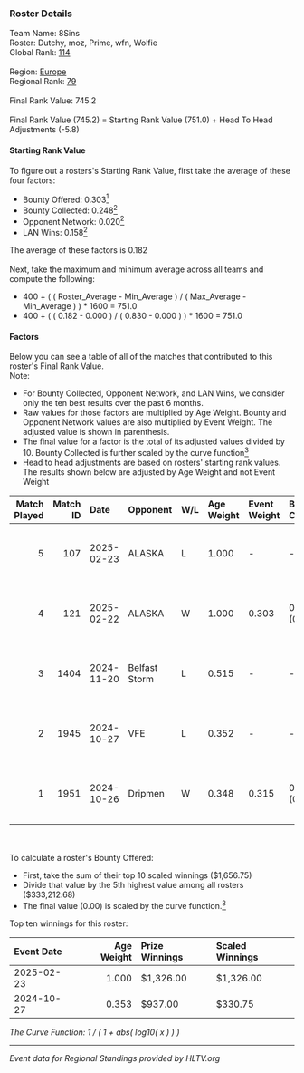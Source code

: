 ### Roster Details<br />
Team Name: 8Sins<br />
Roster: Dutchy, moz, Prime, wfn, Wolfie<br />
Global Rank: [114](../../standings_global_2025_03_03.md)<br />
<br />
Region: [Europe]( ../../standings_europe_2025_03_03.md)<br />
Regional Rank: [79]( ../../standings_europe_2025_03_03.md)<br />
<br />
Final Rank Value:  745.2<br />
<br />
Final Rank Value (745.2) = Starting Rank Value (751.0) + Head To Head Adjustments (-5.8)<br />

#### Starting Rank Value<br />
To figure out a rosters's Starting Rank Value, first take the average of these four factors:<br />
- Bounty Offered: 0.303[<sup>1</sup>](#table2)
- Bounty Collected: 0.248[<sup>2</sup>](#table1)
- Opponent Network: 0.020[<sup>2</sup>](#table1)
- LAN Wins: 0.158[<sup>2</sup>](#table1)

The average of these factors is 0.182<br />
<br />
Next, take the maximum and minimum average across all teams and compute the following:<br />
- 400 + ( ( Roster_Average - Min_Average ) / ( Max_Average - Min_Average ) ) * 1600 = 751.0
- 400 + ( ( 0.182 - 0.000 ) / ( 0.830 - 0.000 ) ) * 1600 = 751.0


#### Factors<br />
Below you can see a table of all of the matches that contributed to this roster's Final Rank Value.<br />
Note:<br />

- For Bounty Collected, Opponent Network, and LAN Wins, we consider only the ten best results over the past 6 months.
- Raw values for those factors are multiplied by Age Weight. Bounty and Opponent Network values are also multiplied by Event Weight. The adjusted value is shown in parenthesis.
- The final value for a factor is the total of its adjusted values divided by 10. Bounty Collected is further scaled by the curve function[<sup>3</sup>](#curveFunction)
- Head to head adjustments are based on rosters' starting rank values. The results shown below are adjusted by Age Weight and not Event Weight
<span id="table1"></span><br />


| Match Played | Match ID | Date       | Opponent      | W/L | Age Weight | Event Weight | Bounty Collected | Opponent Network | LAN Wins  | H2H Adj. | Roster                           |
| -: | -: | :- | :- | :- | :- | :- | :- | :- | :- | -: | :- |
|            5 |      107 | 2025-02-23 | ALASKA        | L   | 1.000      | -            | -                | -                | -         |   -10.88 | Dutchy, moz, Prime, wfn, Wolfie  |
|            4 |      121 | 2025-02-22 | ALASKA        | W   | 1.000      | 0.303        | 0.030 (0.009)    | 0.658 (0.200)    | 1 (1.000) |    20.68 | Dutchy, moz, Prime, wfn, Wolfie  |
|            3 |     1404 | 2024-11-20 | Belfast Storm | L   | 0.515      | -            | -                | -                | -         |   -10.65 | coldpera, f0cus, moz, Prime, wfn |
|            2 |     1945 | 2024-10-27 | VFE           | L   | 0.352      | -            | -                | -                | -         |    -7.24 | f0cus, Menace, moz, Prime, wfn   |
|            1 |     1951 | 2024-10-26 | Dripmen       | W   | 0.348      | 0.315        | 0.001 (0.000)    | 0.000 (0.000)    | 1 (0.348) |     2.30 | f0cus, Menace, moz, Prime, wfn   |

<br />
<span id="table2"></span><br />
To calculate a roster's Bounty Offered:<br />

- First, take the sum of their top 10 scaled winnings ($1,656.75)
- Divide that value by the 5th highest value among all rosters ($333,212.68)
- The final value (0.00) is scaled by the curve function.[<sup>3</sup>](#curveFunction)

Top ten winnings for this roster:<br />

| Event Date | Age Weight | Prize Winnings | Scaled Winnings |
| :- | -: | :- | :- |
| 2025-02-23 |      1.000 | $1,326.00      | $1,326.00       |
| 2024-10-27 |      0.353 | $937.00        | $330.75         |


<span id="curveFunction"></span>_The Curve Function: 1 / ( 1 + abs( log10( x ) ) )_<br />

---
_Event data for Regional Standings provided by HLTV.org_<br />
